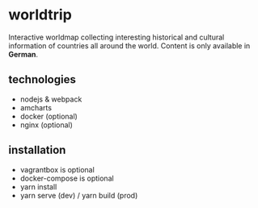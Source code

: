 # worldtrip
Interactive worldmap collecting interesting historical and cultural information of countries all around the world.
Content is only available in **German**.

## technologies
* nodejs & webpack
* amcharts
* docker (optional)
* nginx (optional)

## installation
* vagrantbox is optional
* docker-compose is optional
* yarn install
* yarn serve (dev) / yarn build (prod)